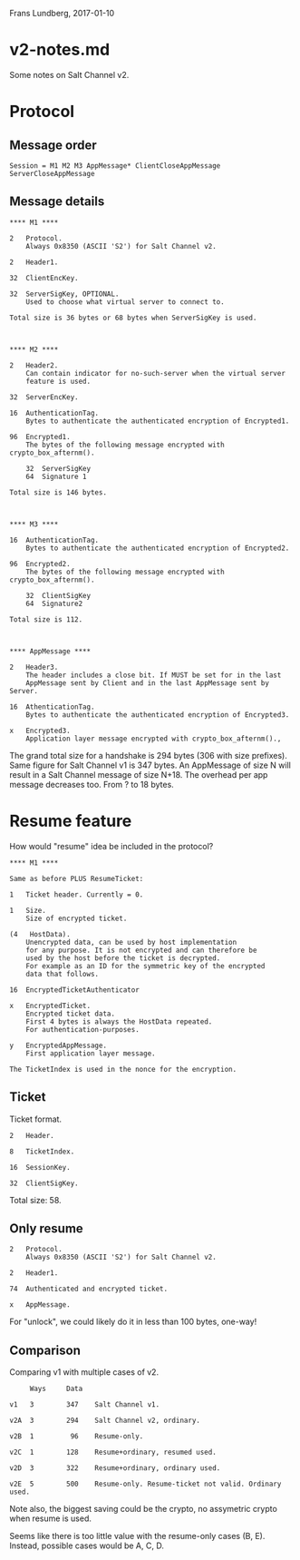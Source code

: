 Frans Lundberg, 2017-01-10


v2-notes.md
===========

Some notes on Salt Channel v2.


Protocol
========


Message order
-------------

    Session = M1 M2 M3 AppMessage* ClientCloseAppMessage ServerCloseAppMessage


Message details
---------------



    **** M1 ****
    
    2   Protocol. 
        Always 0x8350 (ASCII 'S2') for Salt Channel v2.

    2   Header1.

    32  ClientEncKey.
    
    32  ServerSigKey, OPTIONAL.
        Used to choose what virtual server to connect to.

    Total size is 36 bytes or 68 bytes when ServerSigKey is used.


   
    **** M2 ****
    
    2   Header2.
        Can contain indicator for no-such-server when the virtual server
        feature is used.
    
    32  ServerEncKey.

    16  AuthenticationTag.
        Bytes to authenticate the authenticated encryption of Encrypted1.

    96  Encrypted1.
        The bytes of the following message encrypted with crypto_box_afternm().

        32  ServerSigKey
        64  Signature 1

    Total size is 146 bytes.



    **** M3 ****

    16  AuthenticationTag.
        Bytes to authenticate the authenticated encryption of Encrypted2.
    
    96  Encrypted2.
        The bytes of the following message encrypted with crypto_box_afternm().

        32  ClientSigKey
        64  Signature2

    Total size is 112.



    **** AppMessage ****

    2   Header3.
        The header includes a close bit. If MUST be set for in the last
        AppMessage sent by Client and in the last AppMessage sent by Server.

    16  AthenticationTag.
        Bytes to authenticate the authenticated encryption of Encrypted3.

    x   Encrypted3.
        Application layer message encrypted with crypto_box_afternm().,



The grand total size for a handshake is 294 bytes (306 with size prefixes).
Same figure for Salt Channel v1 is 347 bytes.
An AppMessage of size N will result in a Salt Channel message of size N+18.
The overhead per app message decreases too. From ? to 18 bytes.


Resume feature
==============

How would "resume" idea be included in the protocol?


    **** M1 ****

    Same as before PLUS ResumeTicket:

    1   Ticket header. Currently = 0.
    
    1   Size.
        Size of encrypted ticket.

    (4   HostData).
        Unencrypted data, can be used by host implementation 
        for any purpose. It is not encrypted and can therefore be
        used by the host before the ticket is decrypted.
        For example as an ID for the symmetric key of the encrypted 
        data that follows.

    16  EncryptedTicketAuthenticator

    x   EncryptedTicket.
        Encrypted ticket data.
        First 4 bytes is always the HostData repeated. 
        For authentication-purposes.

    y   EncryptedAppMessage.
        First application layer message.

    The TicketIndex is used in the nonce for the encryption.


Ticket
------

Ticket format.

    2   Header.

    8   TicketIndex.

    16  SessionKey.
    
    32  ClientSigKey.

Total size: 58.


Only resume
-----------

    2   Protocol. 
        Always 0x8350 (ASCII 'S2') for Salt Channel v2.

    2   Header1.

    74  Authenticated and encrypted ticket.

    x   AppMessage.

For "unlock", we could likely do it in less than 100 bytes, one-way!


Comparison
----------

Comparing v1 with multiple cases of v2.

         Ways     Data

    v1   3        347    Salt Channel v1.

    v2A  3        294    Salt Channel v2, ordinary.

    v2B  1         96    Resume-only.

    v2C  1        128    Resume+ordinary, resumed used.

    v2D  3        322    Resume+ordinary, ordinary used.

    v2E  5        500    Resume-only. Resume-ticket not valid. Ordinary used.

Note also, the biggest saving could be the crypto, no assymetric crypto when 
resume is used.

Seems like there is too little value with the resume-only cases (B, E).
Instead, possible cases would be A, C, D.


